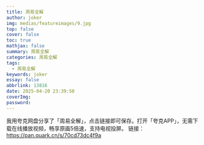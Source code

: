 ```yaml
---
title: 周易全解
author: joker
img: medias/featureimages/9.jpg
top: false
cover: false
toc: true
mathjax: false
summary: 周易全解
categories: 周易全解
tags:
  - 周易全解
keywords: joker
essay: false
abbrlink: 13816
date: 2025-04-20 23:39:50
coverImg:
password:
---
```


我用夸克网盘分享了「周易全解」，点击链接即可保存。打开「夸克APP」，无需下载在线播放视频，畅享原画5倍速，支持电视投屏。
链接：https://pan.quark.cn/s/70cd73dc4f9a
